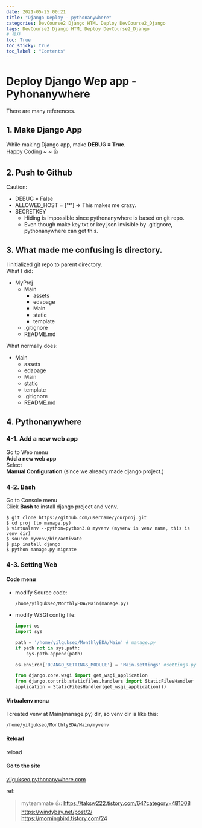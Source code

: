 ```yaml
---
date: 2021-05-25 00:21
title: "Django Deploy - pythonanywhere"
categories: DevCourse2 Django HTML Deploy DevCourse2_Django
tags: DevCourse2 Django HTML Deploy DevCourse2_Django
# 목차
toc: True  
toc_sticky: true 
toc_label : "Contents"
---
```


# Deploy Django Wep app - Pyhonanywhere

There are many references.  

## 1. Make Django App
While making Django app, make **DEBUG = True**.  
Happy Coding ~ ~ 👍

## 2. Push to Github
Caution:  
- DEBUG = False  
- ALLOWED_HOST = ['*'] -> This makes me crazy.
- SECRETKEY 
    - Hiding is impossible since pythonanywhere is based on git repo.
    - Even though make key.txt or key.json invisible by .gitignore, pythonanywhere can get this.  

## 3. What made me confusing is directory.
I initialized git repo to parent directory.  
What I did:  
- MyProj
    - Main
        - assets
        - edapage
        - Main
        - static
        - template
    - .gitignore
    - README.md

What normally does:  
- Main
    - assets
    - edapage
    - Main
    - static
    - template
    - .gitignore
    - README.md

## 4. Pythonanywhere
### 4-1. Add a new web app
Go to Web menu  
**Add a new web app**  
Select  
**Manual Configuration** (since we already made django project.)  
### 4-2. Bash
Go to Console menu  
Click **Bash** to install django project and venv.  
```
$ git clone https://github.com/username/yourproj.git
$ cd proj (to manage.py)
$ virtualenv --python=python3.8 myvenv (myvenv is venv name, this is venv dir)
$ source myvenv/bin/activate
$ pip install django
$ python manage.py migrate
```  
### 4-3. Setting Web
#### Code menu
- modify Source code:  
    ```
    /home/yilgukseo/MonthlyEDA/Main(manage.py)
    ```
- modify WSGI config file:
    ```python
    import os
    import sys

    path = '/home/yilgukseo/MonthlyEDA/Main' # manage.py
    if path not in sys.path:
        sys.path.append(path)

    os.environ['DJANGO_SETTINGS_MODULE'] = 'Main.settings' #settings.py

    from django.core.wsgi import get_wsgi_application
    from django.contrib.staticfiles.handlers import StaticFilesHandler
    application = StaticFilesHandler(get_wsgi_application())
    ```  
#### Virtualenv menu
I created venv at Main(manage.py) dir, so venv dir is like this:  
```
/home/yilgukseo/MonthlyEDA/Main/myvenv 
```
#### Reload
reload
#### Go to the site
[yilgukseo.pythonanywhere.com](yilgukseo.pythonanywhere.com)  


ref:  
> myteammate 👍: <https://taksw222.tistory.com/64?category=481008>  
> <https://windybay.net/post/2/>  
> <https://morningbird.tistory.com/24>  
